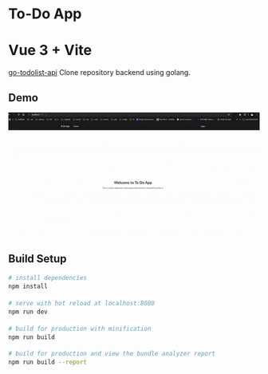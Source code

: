 # To-Do App
# Vue 3 + Vite

[go-todolist-api](https://github.com/adipras/go-todolist-api) Clone repository backend using golang.


## Demo

![Project Demo](src/assets/demo.gif)


## Build Setup

``` bash
# install dependencies
npm install

# serve with hot reload at localhost:8080
npm run dev

# build for production with minification
npm run build

# build for production and view the bundle analyzer report
npm run build --report
```
